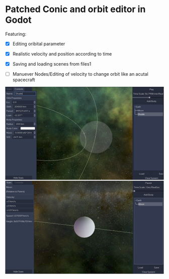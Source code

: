 # Patched Conic and orbit editor in Godot
Featuring:
- [x] Editing oribital parameter
- [x] Realistic velocity and position according to time
- [x] Saving and loading scenes from files1
- [ ] Manuever Nodes/Editing of velocity to change orbit like an acutal spacecraft


![Intersection is Not yet implemented](Screenshots/IntersectionNotImplemented.png)
![Moon stats](Screenshots/MoonStats.png?raw=true)
